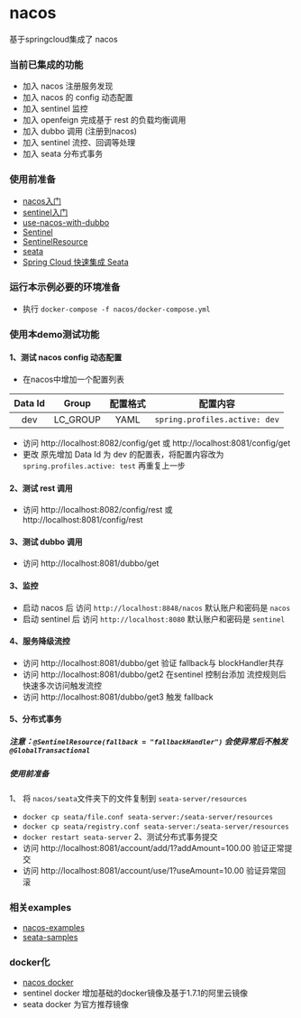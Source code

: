 # nacos
基于springcloud集成了 nacos
### 当前已集成的功能
* 加入 nacos 注册服务发现
* 加入 nacos 的 config 动态配置
* 加入 sentinel 监控
* 加入 openfeign 完成基于 rest 的负载均衡调用
* 加入 dubbo 调用 (注册到nacos)
* 加入 sentinel 流控、回调等处理
* 加入 seata 分布式事务

### 使用前准备
* [nacos入门](https://nacos.io/zh-cn/docs/quick-start.html)
* [sentinel入门](https://github.com/alibaba/Sentinel/wiki/%E6%8E%A7%E5%88%B6%E5%8F%B0#2-%E5%90%AF%E5%8A%A8%E6%8E%A7%E5%88%B6%E5%8F%B0)
* [use-nacos-with-dubbo](https://nacos.io/zh-cn/docs/use-nacos-with-dubbo.html)
* [Sentinel](https://github.com/alibaba/Sentinel/wiki/%E4%B8%BB%E6%B5%81%E6%A1%86%E6%9E%B6%E7%9A%84%E9%80%82%E9%85%8D#dubbo) 
* [SentinelResource](https://github.com/alibaba/Sentinel/wiki/%E6%B3%A8%E8%A7%A3%E6%94%AF%E6%8C%81) 
* [seata](https://seata.io/zh-cn/docs/user/quickstart.html) 
* [Spring Cloud 快速集成 Seata](https://github.com/seata/seata-samples/blob/master/doc/quick-integration-with-spring-cloud.md) 

### 运行本示例必要的环境准备
* 执行 
``` docker-compose -f nacos/docker-compose.yml ``` 

### 使用本demo测试功能
#### 1、测试 nacos config 动态配置 
* 在nacos中增加一个配置列表 

|Data Id | Group    | 配置格式  | 配置内容 |
| :----: | :----: | :----:  | :----:  |
|dev     | LC_GROUP  | YAML    | ```spring.profiles.active: dev``` |

* 访问 http://localhost:8082/config/get 或  http://localhost:8081/config/get
* 更改 原先增加 Data Id 为 dev 的配置表，将配置内容改为 ```spring.profiles.active: test``` 再重复上一步

#### 2、测试 rest 调用
* 访问 http://localhost:8082/config/rest 或 http://localhost:8081/config/rest

#### 3、测试 dubbo 调用
* 访问 http://localhost:8081/dubbo/get

#### 3、监控
* 启动 nacos 后 访问 ``` http://localhost:8848/nacos ``` 默认账户和密码是 ```nacos```
* 启动 sentinel 后 访问 ``` http://localhost:8080 ``` 默认账户和密码是 ```sentinel```

#### 4、服务降级流控
* 访问 http://localhost:8081/dubbo/get   验证 fallback与 blockHandler共存
* 访问 http://localhost:8081/dubbo/get2  在sentinel 控制台添加 流控规则后快速多次访问触发流控
* 访问 http://localhost:8081/dubbo/get3  触发 fallback

#### 5、分布式事务 
##### 注意：``` @SentinelResource(fallback = "fallbackHandler") ``` 会使异常后不触发 ```@GlobalTransactional ``` 
#####  使用前准备
1、 将 ``` nacos/seata ```文件夹下的文件复制到 ```seata-server/resources``` 
* ```docker cp seata/file.conf seata-server:/seata-server/resources```
* ```docker cp seata/registry.conf seata-server:/seata-server/resources```
* ```docker restart seata-server```
2、测试分布式事务提交
* 访问 http://localhost:8081/account/add/1?addAmount=100.00  验证正常提交
* 访问 http://localhost:8081/account/use/1?useAmount=10.00   验证异常回滚

### 相关examples
* [nacos-examples](https://github.com/nacos-group/nacos-examples) 
* [seata-samples](https://github.com/seata/seata-samples) 

### docker化
* [nacos docker](https://nacos.io/en-us/docs/quick-start-docker.html)  
* sentinel docker 增加基础的docker镜像及基于1.7.1的阿里云镜像
* seata docker 为官方推荐镜像
